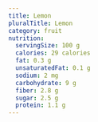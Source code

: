 ```yaml
---
title: Lemon
pluralTitle: Lemon
category: fruit
nutrition:
  servingSize: 100 g
  calories: 29 calories
  fat: 0.3 g
  unsaturatedFat: 0.1 g
  sodium: 2 mg
  carbohydrate: 9 g
  fiber: 2.8 g
  sugar: 2.5 g
  protein: 1.1 g
---
```

